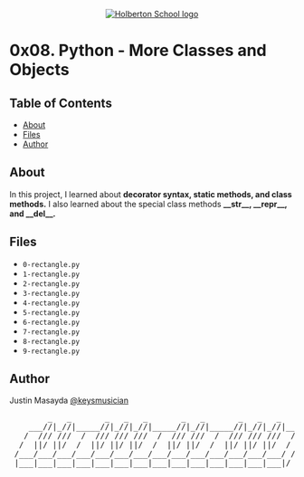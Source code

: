 <p align="center">
  <a href=#>
    <img src="https://user-images.githubusercontent.com/74752740/175812508-dc2482bf-bd5b-4c0a-b075-1bede95c488e.png" alt="Holberton School logo">
  </a>
</p>

# 0x08. Python - More Classes and Objects

## Table of Contents
* [About](#about)
* [Files](#files)
* [Author](#author)

## About
In this project, I learned about **decorator syntax, static methods, and class methods.** I also learned about the special class methods **\_\_str__, \_\_repr__, and \_\_del__.**

## Files
* `0-rectangle.py`
* `1-rectangle.py`
* `2-rectangle.py`
* `3-rectangle.py`
* `4-rectangle.py`
* `5-rectangle.py`
* `6-rectangle.py`
* `7-rectangle.py`
* `8-rectangle.py`
* `9-rectangle.py`

## Author
Justin Masayda [@keysmusician](https://github.com/keysmusician)
<div align="center">
<pre>
        _   _       _   _   _       _   _       _   _   _     
    ___//|_//|_____//|_//|_//|_____//|_//|_____//|_//|_//|___ 
   /  /// ///  /  /// /// ///  /  /// ///  /  /// /// ///  / |
  /  ||/ ||/  /  ||/ ||/ ||/  /  ||/ ||/  /  ||/ ||/ ||/  / / 
 /___/___/___/___/___/___/___/___/___/___/___/___/___/___/ /  
 |___|___|___|___|___|___|___|___|___|___|___|___|___|___|/   
 
</pre>
</div>
